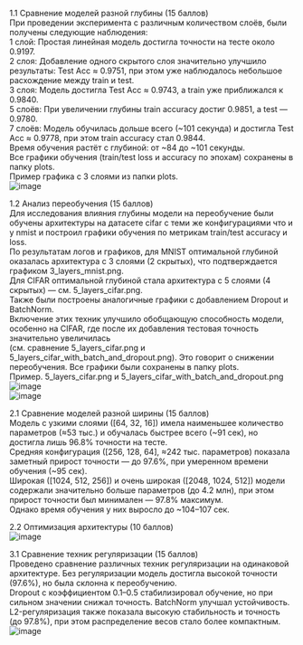 1.1 Сравнение моделей разной глубины (15 баллов)\
При проведении эксперимента с различным количеством слоёв, были получены следующие наблюдения:\
1 слой: Простая линейная модель достигла точности на тесте около 0.9197.\
2 слоя: Добавление одного скрытого слоя значительно улучшило результаты: Test Acc ≈ 0.9751, при этом уже наблюдалось небольшое расхождение между train и test.\
3 слоя: Модель достигла Test Acc ≈ 0.9743, а train уже приближался к 0.9840.\
5 слоёв: При увеличении глубины train accuracy достиг 0.9851, а test — 0.9780.\
7 слоёв: Модель обучилась дольше всего (~101 секунда) и достигла Test Acc ≈ 0.9778, при этом train accuracy стал 0.9844.\
Время обучения растёт с глубиной: от ~84 до ~101 секунды.\
Все графики обучения (train/test loss и accuracy по эпохам) сохранены в папку plots.\
Пример графика с 3 слоями из папки plots.\
![image](https://github.com/user-attachments/assets/64b063ec-8ba6-462a-9020-cdd2b29a3c56)


1.2 Анализ переобучения (15 баллов)\
Для исследования влияния глубины модели на переобучение были обучены архитектуры на датасете cifar с теми же конфигурациями что и у nmist и построил графики обучения по метрикам train/test accuracy и loss.\
По результатам логов и графиков, для MNIST оптимальной глубиной оказалась архитектура с 3 слоями (2 скрытых), что подтверждается графиком 3_layers_mnist.png.\
Для CIFAR оптимальной глубиной стала архитектура с 5 слоями (4 скрытых) — см. 5_layers_cifar.png.\
Также были построены аналогичные графики с добавлением Dropout и BatchNorm.\
Включение этих техник улучшило обобщающую способность модели, особенно на CIFAR, где после их добавления тестовая точность значительно увеличилась\
(см. сравнение 5_layers_cifar.png и 5_layers_cifar_with_batch_and_dropout.png). Это говорит о снижении переобучения. Все графики были сохранены в папку plots.\
Пример. 5_layers_cifar.png и 5_layers_cifar_with_batch_and_dropout.png\
![image](https://github.com/user-attachments/assets/b8f53c71-26fc-4d9a-a694-8e59d287006f)\
![image](https://github.com/user-attachments/assets/5a98ed55-806c-46fd-bfa4-e2f7d1c7686c)

2.1 Сравнение моделей разной ширины (15 баллов)\
Модель с узкими слоями ([64, 32, 16]) имела наименьшее количество параметров (≈53 тыс.) и обучалась быстрее всего (~91 сек), но достигла лишь 96.8% точности на тесте.\
Средняя конфигурация ([256, 128, 64], ≈242 тыс. параметров) показала заметный прирост точности — до 97.6%, при умеренном времени обучения (~95 сек).\
Широкая ([1024, 512, 256]) и очень широкая ([2048, 1024, 512]) модели содержали значительно больше параметров (до 4.2 млн), при этом прирост точности был минимален — 97.8% максимум.\
Однако время обучения у них выросло до ~104–107 сек.

2.2 Оптимизация архитектуры (10 баллов)\
![image](https://github.com/user-attachments/assets/438a35de-a015-44b6-a70b-718891242064)

3.1 Сравнение техник регуляризации (15 баллов)\
Проведено сравнение различных техник регуляризации на одинаковой архитектуре. Без регуляризации модель достигла высокой точности (97.6%), но была склонна к переобучению.\
Dropout с коэффициентом 0.1–0.5 стабилизировал обучение, но при сильном значении снижал точность. BatchNorm улучшал устойчивость.\
L2-регуляризация также показала высокую стабильность и точность (до 97.8%), при этом распределение весов стало более компактным.\
![image](https://github.com/user-attachments/assets/b524239f-9032-4a7d-9b3c-9d502a8e1b31)




